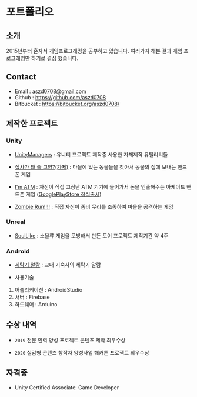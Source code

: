 # 포트폴리오

## 소개

2015년부터 혼자서 게임프로그래밍을 공부하고 있습니다.
여러가지 해본 결과 게임 프로그래밍만 하기로 결심 했습니다.

## Contact

- Email : aszd0708@gmail.com
- Github : https://github.com/aszd0708
- Bitbucket : https://bitbucket.org/aszd0708/

## 제작한 프로젝트

### Unity

- [UnityManagers](https://github.com/aszd0708/UnityGameManagers) : 유니티 프로젝트 제작중 사용한 자체제작 유틸리티들

- [집사가 돼 줄 고양?(가제)](https://bitbucket.org/aszd0708/meow-_versionup/src/master/) : 마을에 있는 동물들을 찾아서 동물의 집에 보내는 핸드폰 게임

- [I'm ATM](https://bitbucket.org/aszd0708/imatm/src/master/) : 자신이 직접 고장난 ATM 기기에 들어가서 돈을 인출해주는 아케이드 핸드폰 게임 ([GooglePlayStore 정식출시](https://play.google.com/store/apps/details?id=com.MatZip.ImATM))

- [Zombie Run!!!!](https://bitbucket.org/aszd0708/zombie-run/src/master/) : 직접 자신이 좀비 무리를 조종하여 마을을 공격하는 게임

### Unreal

- [SoulLike]() : 소울류 게임을 모방해서 만든 토이 프로젝트
제작기간 약 4주

### Android

- [세탁기 알람](https://www.youtube.com/watch?v=rt-ju-J1BGk) : 교내 기숙사의 세탁기 알람

- 사용기술

1. 어플리케이션 : AndroidStudio
2. 서버 : Firebase
3. 하드웨어 : Arduino

## 수상 내역

- `2019` 전문 인력 양성 프로젝트 콘텐츠 제작 최우수상

- `2020` 실감형 콘텐츠 창작자 양성사업 해커톤 프로젝트 최우수상

## 자격증

- Unity Certified Associate: Game Developer
